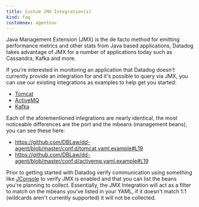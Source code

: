 ```yaml
---
title: Custom JMX Integration(s)
kind: faq
customnav: agentnav
---
```


Java Management Extension (JMX) is the de facto method for emitting performance metrics and other stats from Java based applications, Datadog takes advantage of JMX for a number of applications today such as Cassandra, Kafka and more.

If you're interested in monitoring an application that Datadog doesn't currently provide an integration for and it's possible to query via JMX, you can use our existing integrations as examples to help get you started:

* [Tomcat]( https://github.com/DataDog/integrations-core/blob/master/tomcat/conf.yaml.example) 
* [ActiveMQ](https://github.com/DataDog/integrations-core/blob/master/activemq/conf.yaml.example)
* [Kafka](https://github.com/DataDog/integrations-core/blob/master/kafka/conf.yaml.example )

Each of the aforementioned integrations are nearly identical, the most noticeable differences are the port and the mbeans (management beans), you can see these here:

* https://github.com/DBLaw/dd-agent/blob/master/conf.d/tomcat.yaml.example#L19
* https://github.com/DBLaw/dd-agent/blob/master/conf.d/activemq.yaml.example#L19

Prior to getting started with Datadog verify communication using something like [JConsole](http://en.wikipedia.org/wiki/JConsole) to verify JMX is enabled and that you can list the beans you're planning to collect. Essentially, the JMX Integration will act as a filter to match on the mbeans you've listed in your YAML, if it doesn't match 1:1 (wildcards aren't currently supported) it will not be collected.